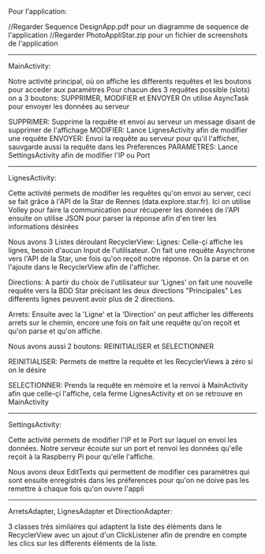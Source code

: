 Pour l'application:

//Regarder Sequence DesignApp.pdf pour un diagramme de sequence de l'application
//Regarder PhotoAppliStar.zip pour un fichier de screenshots de l'application

*****************************************************************************************************************************
MainActivity: 

Notre activité principal, où on affiche les differents requêtes et les boutons pour acceder aux paramètres
Pour chacun des 3 requêtes possible (slots) on a 3 boutons: SUPPRIMER, MODIFIER et ENVOYER
On utilise AsyncTask pour envoyer les données au serveur

SUPPRIMER: Supprime la requête et envoi au serveur un message disant de supprimer de l'affichage
MODIFIER: Lance LignesActivity afin de modifier une requête
ENVOYER: Envoi la requête au serveur pour qu'il l'afficher, sauvgarde aussi la requête dans les Préferences
PARAMETRES: Lance SettingsActivity afin de modifier l'IP ou Port

*****************************************************************************************************************************
LignesActivity: 

Cette activité permets de modifier les requêtes qu'on envoi au server, ceci se fait
grâce à l'API de la Star de Rennes (data.explore.star.fr).
Ici on utilise Volley pour faire la communication pour récuperer les données de l'API 
ensuite on utilise JSON pour parser la réponse afin d'en tirer les informations désirées

Nous avons 3 Listes déroulant RecyclerView:
Lignes: Celle-çi affiche les lignes, besoin d'aucun Input de l'utilisateur. On fait une requête Asynchrone vers
l'API de la Star, une fois qu'on reçoit notre réponse. On la parse et on l'ajoute dans le RecyclerView afin
de l'afficher.

Directions: A partir du choix de l'utilisateur sur 'Lignes' on fait une nouvelle requête vers la BDD Star
précisant les deux directions "Principales" Les differents lignes peuvent avoir plus de 2 directions.

Arrets: Ensuite avec la 'Ligne' et la 'Direction' on peut afficher les differents arrets sur le chemin,
encore une fois on fait une requête qu'on reçoit et qu'on parse et qu'on affiche.

Nous avons aussi 2 boutons: REINITIALISER et SELECTIONNER

REINITIALISER: Permets de mettre la requête et les RecyclerViews à zéro si on le désire

SELECTIONNER: Prends la requête en mémoire et la renvoi à MainActivity afin que celle-çi l'affiche,
cela ferme LignesActivity et on se retrouve en MainActivity

*****************************************************************************************************************************
SettingsActivity:

Cette activité permets de modifier l'IP et le Port sur laquel on envoi les données. Notre serveur écoute sur un port et renvoi les données
qu'elle reçoit à la Raspberry Pi pour qu'elle l'affiche.

Nous avons deux EditTexts qui permettent de modifier ces paramètres qui sont ensuite enregistrés dans les préferences pour qu'on ne doive pas
les remettre à chaque fois qu'on ouvre l'appli

*****************************************************************************************************************************
ArretsAdapter, LignesAdapter et DirectionAdapter:

3 classes très similaires qui adaptent la liste des éléments dans le RecyclerView avec un ajout d'un ClickListener
afin de prendre en compte les clics sur les differents éléments de la liste.
